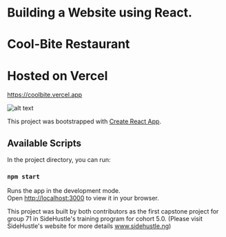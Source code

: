# Building a Website using React.
# Cool-Bite Restaurant
# Hosted on Vercel

https://coolbite.vercel.app

![alt text](http://public/screenshot.png)


This project was bootstrapped with [Create React App](https://github.com/facebook/create-react-app).

## Available Scripts

In the project directory, you can run:

### `npm start`

Runs the app in the development mode.\
Open [http://localhost:3000](http://localhost:3000) to view it in your browser.

This project was built by both contributors as the first capstone project for group 71 in SideHustle's training program for cohort 5.0. (Please visit SideHustle's website for more details www.sidehustle.ng)


